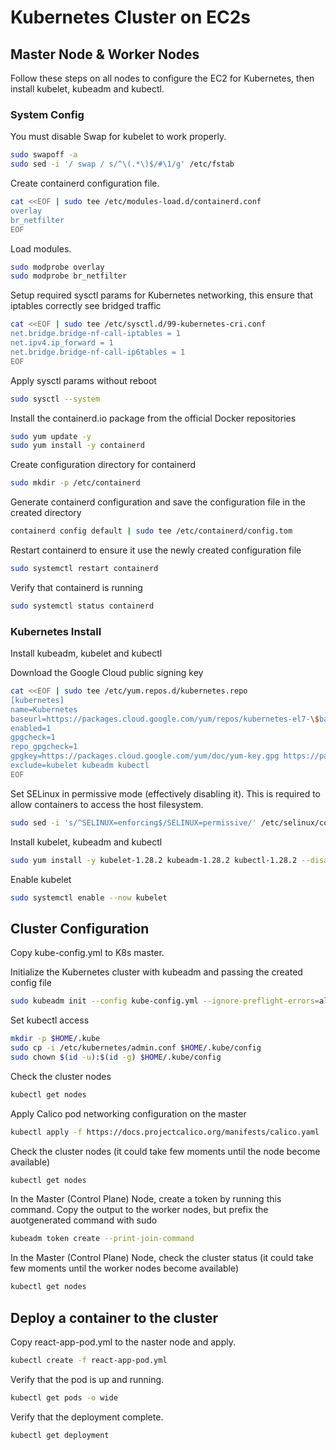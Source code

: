 # Kubernetes Cluster on EC2s

## Master Node & Worker Nodes

Follow these steps on all nodes to configure the EC2 for Kubernetes, then install kubelet, kubeadm and kubectl.

### System Config

You must disable Swap for kubelet to work properly.
```bash
sudo swapoff -a 
sudo sed -i '/ swap / s/^\(.*\)$/#\1/g' /etc/fstab
```

Create containerd configuration file.
```bash
cat <<EOF | sudo tee /etc/modules-load.d/containerd.conf
overlay
br_netfilter
EOF
```

Load modules.
```bash
sudo modprobe overlay
sudo modprobe br_netfilter
```

Setup required sysctl params for Kubernetes networking, this ensure that iptables correctly see bridged traffic  
```bash
cat <<EOF | sudo tee /etc/sysctl.d/99-kubernetes-cri.conf
net.bridge.bridge-nf-call-iptables = 1
net.ipv4.ip_forward = 1
net.bridge.bridge-nf-call-ip6tables = 1
EOF
```

Apply sysctl params without reboot 
```bash
sudo sysctl --system
```

Install the containerd.io package from the official Docker repositories
```bash
sudo yum update -y
sudo yum install -y containerd
```

Create configuration directory for containerd
```bash
sudo mkdir -p /etc/containerd
```

Generate containerd configuration and save the configuration file in the created directory
```bash
containerd config default | sudo tee /etc/containerd/config.tom
```

Restart containerd to ensure it use the newly created configuration file
```bash
sudo systemctl restart containerd
```

Verify that containerd is running
```bash
sudo systemctl status containerd
```

### Kubernetes Install
Install kubeadm, kubelet and kubectl

Download the Google Cloud public signing key
```bash
cat <<EOF | sudo tee /etc/yum.repos.d/kubernetes.repo
[kubernetes]
name=Kubernetes
baseurl=https://packages.cloud.google.com/yum/repos/kubernetes-el7-\$basearch
enabled=1
gpgcheck=1
repo_gpgcheck=1
gpgkey=https://packages.cloud.google.com/yum/doc/yum-key.gpg https://packages.cloud.google.com/yum/doc/rpm-package-key.gpg
exclude=kubelet kubeadm kubectl
EOF
```

Set SELinux in permissive mode (effectively disabling it). This is required to allow containers to access the host filesystem.
```bash
sudo sed -i 's/^SELINUX=enforcing$/SELINUX=permissive/' /etc/selinux/config
```

Install kubelet, kubeadm and kubectl
```bash
sudo yum install -y kubelet-1.28.2 kubeadm-1.28.2 kubectl-1.28.2 --disableexcludes=kubernetes
```

Enable kubelet
```bash
sudo systemctl enable --now kubelet
```

## Cluster Configuration

Copy kube-config.yml to K8s master.

Initialize the Kubernetes cluster with kubeadm and passing the created config file
```bash
sudo kubeadm init --config kube-config.yml --ignore-preflight-errors=all
```

Set kubectl access
```bash
mkdir -p $HOME/.kube
sudo cp -i /etc/kubernetes/admin.conf $HOME/.kube/config
sudo chown $(id -u):$(id -g) $HOME/.kube/config
```

Check the cluster nodes
```bash
kubectl get nodes
```

Apply Calico pod networking configuration on the master
```bash
kubectl apply -f https://docs.projectcalico.org/manifests/calico.yaml
```

Check the cluster nodes (it could take few moments until the node become available)
```bash
kubectl get nodes
```

In the Master (Control Plane) Node, create a token by running this command.  Copy the output to the worker nodes, but prefix the auotgenerated command with sudo
```bash
kubeadm token create --print-join-command
```

In the Master (Control Plane) Node, check the cluster status (it could take few moments until the worker nodes become available)
```bash
kubectl get nodes
```

## Deploy a container to the cluster

Copy react-app-pod.yml to the naster node and apply.
```bash
kubectl create -f react-app-pod.yml
```

Verify that the pod is up and running.
```bash
kubectl get pods -o wide
```

Verify that the deployment complete.
```bash
kubectl get deployment
```